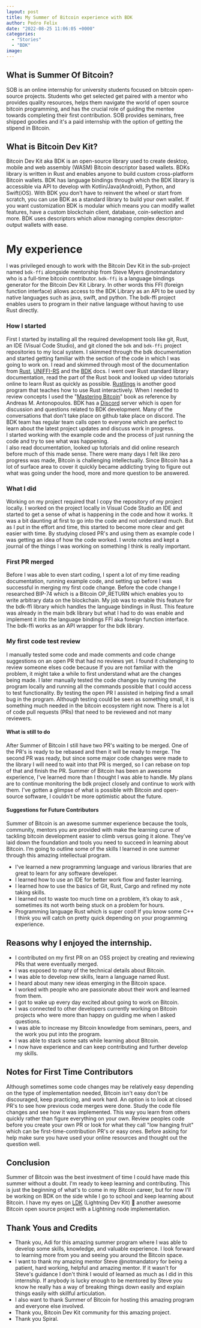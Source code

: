 ```yaml
---
layout: post
title: My Summer of Bitcoin experience with BDK
author: Pedro Felix
date: "2022-08-25 11:06:05 +0000"
categories:
  - "Stories"
  - "BDK"
image: 
---
```


## What is Summer Of Bitcoin?

SOB is an online internship for university students focused on bitcoin open-source projects. Students who get selected get paired with a mentor who provides quality resources, helps them navigate the world of open source bitcoin programming, and has the crucial role of guiding the mentee towards completing their first contribution. SOB provides seminars, free shipped goodies and it's a paid internship with the option of getting the stipend in Bitcoin.

## What is Bitcoin Dev Kit?

Bitcoin Dev Kit aka BDK is an open-source library used to create desktop, mobile and web assembly (WASM) Bitcoin descriptor based wallets. BDKs library is written in Rust and enables anyone to build custom cross-platform Bitcoin wallets. BDK has language bindings through which the BDK library is accessible via API to develop with Kotlin/Java(Android), Python, and Swift(iOS). With BDK you don't have to reinvent the wheel or start from scratch, you can use BDK as a standard library to build your own wallet. If you want customization BDK is modular which means you can modify wallet features, have a custom blockchain client, database, coin-selection and more. BDK uses descriptors which allow managing complex descriptor-output wallets with ease.

# My experience

I was privileged enough to work with the Bitcoin Dev Kit in the sub-project named `bdk-ffi` alongside mentorship from Steve Myers @notmandatory who is a full-time bitcoin contributor. `bdk-ffi` is a language bindings generator for the Bitcoin Dev Kit Library. In other words this FFI (foreign function interface) allows access to the BDK Library as an API to be used by native languages such as java, swift, and python. The bdk-ffi project enables users to program in their native language without having to use Rust directly.

### How I started

First I started by installing all the required development tools like git, Rust, an IDE (Visual Code Studio), and git cloned the `bdk` and `bdk-ffi` project repositories to my local system. I skimmed through the bdk documentation and started getting familiar with the section of the code in which I was going to work on. I read and skimmed through most of the documentation from [Rust](https://doc.rust-lang.org/beta/?ref=blog.summerofbitcoin.org), [UNIFFI-RS](https://mozilla.github.io/uniffi-rs/?ref=blog.summerofbitcoin.org) and the [BDK](https://docs.rs/bdk/latest/bdk/?ref=blog.summerofbitcoin.org) docs. I went over Rust standard library documentation, read the part of the Rust book and looked up video tutorials online to learn Rust as quickly as possible. [Rustlings](https://github.com/rust-lang/rustlings?ref=blog.summerofbitcoin.org) is another good program that teaches how to use Rust interactively. When I needed to review concepts I used the "[Mastering Bitcoin](https://github.com/bitcoinbook/bitcoinbook?ref=blog.summerofbitcoin.org)" book as reference by Andreas M. Antonopoulos. BDK has a [Discord](https://discord.gg/dstn4dQ?ref=blog.summerofbitcoin.org) server which is open for discussion and questions related to BDK development. Many of the conversations that don't take place on github take place on discord. The BDK team has regular team calls open to everyone which are perfect to learn about the latest project updates and discuss work in progress.  
I started working with the example code and the process of just running the code and try to see what was happening.  
I also read documentation, looked up tutorials and did online research before much of this made sense. There were many days I felt like zero progress was made, Bitcoin is challenging intellectually. Since Bitcoin has a lot of surface area to cover it quickly became addicting trying to figure out what was going under the hood, more and more question to be answered.

### What I did

Working on my project required that I copy the repository of my project locally. I worked on the project locally in Visual Code Studio an IDE and started to get a sense of what is happening in the code and how it works. It was a bit daunting at first to go into the code and not understand much. But as I put in the effort and time, this started to become more clear and get easier with time. By studying closed PR's and using them as example code I was getting an idea of how the code worked. I wrote notes and kept a journal of the things I was working on something I think is really important.

### First PR merged

Before I was able to even start coding, I spent a lot of my time reading documentation, running example code, and setting up before I was successful in merging my first code change. Before the code change I researched BIP-74 which is a Bitcoin OP\_RETURN which enables you to write arbitrary data on the blockchain. My job was to enable this feature for the bdk-ffi library which handles the language bindings in Rust. This feature was already in the main bdk library but what I had to do was enable and implement it into the language bindings FFI aka foreign function interface. The bdk-ffi works as an API wrapper for the bdk library.

### My first code test review

I manually tested some code and made comments and code change suggestions on an open PR that had no reviews yet. I found it challenging to review someone elses code because If you are not familiar with the problem, it might take a while to first understand what are the changes being made. I later manually tested the code changes by running the program locally and running all the commands possible that I could access to test functionality. By testing the open PR I assisted in helping find a small bug in the program. Although testing could be seen as something small, it is something much needed in the bitcoin ecosystem right now. There is a lot of code pull requests (PRs) that need to be reviewed and not many reviewers.

#### What is still to do

After Summer of Bitcoin I still have two PR's waiting to be merged. One of the PR's is ready to be rebased and then it will be ready to merge. The second PR was ready, but since some major code changes were made to the library I will need to wait into that PR is merged, so I can rebase on top of that and finish the PR. Summer of Bitcoin has been an awesome experience, I've learned more than I thought I was able to handle. My plans are to continue monitoring the bdk project closely and continue to work with them. I've gotten a glimpse of what is possible with Bitcoin and open-source software, I couldn't be more optimistic about the future.

#### Suggestions for Future Contributors

Summer of Bitcoin is an awesome summer experience because the tools, community, mentors you are provided with make the learning curve of tackling bitcoin development easier to climb versus going it alone. They’ve laid down the foundation and tools you need to succeed in learning about Bitcoin. I’m going to outline some of the skills I learned in one summer through this amazing intellectual program.

* I've learned a new programming language and various libraries that are great to learn for any software developer.
* I learned how to use an IDE for better work flow and faster learning.
* I learned how to use the basics of Git, Rust, Cargo and refined my note taking skills.
* I learned not to waste too much time on a problem, it’s okay to ask , sometimes its not worth being stuck on a problem for hours.
* Programming language Rust which is super cool! If you know some C++ I think you will catch on pretty quick depending on your programming experience.

## Reasons why I enjoyed the internship.

* I contributed on my first PR on an OSS project by creating and reviewing PRs that were eventually merged.
* I was exposed to many of the technical details about Bitcoin.
* I was able to develop new skills, learn a language named Rust.
* I heard about many new ideas emerging in the Bitcoin space.
* I worked with people who are passionate about their work and learned from them.
* I got to wake up every day excited about going to work on Bitcoin.
* I was connected to other developers currently working on Bitcoin projects who were more than happy on guiding me when I asked questions.
* I was able to increase my Bitcoin knowledge from seminars, peers, and the work you put into the program.
* I was able to stack some sats while learning about Bitcoin.
* I now have experience and can keep contributing and further develop my skills.

## Notes for First Time Contributors

Although sometimes some code changes may be relatively easy depending on the type of implementation needed, Bitcoin isn't easy don't be discouraged, keep practicing, and work hard. An option is to look at closed PR's to see how previous code merges were done. Study the code file changes and see how it was implemented. This way you learn from others quickly rather than figure everything on your own. Review peoples code before you create your own PR or look for what they call "low hanging fruit" which can be first-time-contribution PR's or easy ones. Before asking for help make sure you have used your online resources and thought out the question well.

## Conclusion

Summer of Bitcoin was the best investment of time I could have made this summer without a doubt. I'm ready to keep learning and contributing. This is just the beginning of what's to come in my Bitcoin career, but for now I'll be working on BDK on the side while I go to school and keep learning about Bitcoin. I have my eyes on [LDK](https://lightningdevkit.org/?ref=blog.summerofbitcoin.org) (Lightning Dev Kit) :eyes: another awesome Bitcoin open source project with a Lightning node implementation.

## Thank Yous and Credits

* Thank you, Adi for this amazing summer program where I was able to develop some skills, knowledge, and valuable experience. I look forward to learning more from you and seeing you around the Bitcoin space.
* I want to thank my amazing mentor Steve @notmandatory for being a patient, hard working, helpful and amazing mentor. If it wasn't for Steve's guidance I don't think I would of learned as much as I did in this internship. If anybody is lucky enough to be mentored by Steve you know he really has a way of breaking things down easily and explain things easily with skillful articulation.
* I also want to thank Summer of Bitcoin for hosting this amazing program and everyone else involved.
* Thank you, Bitcoin Dev Kit community for this amazing project.
* Thank you Spiral.
